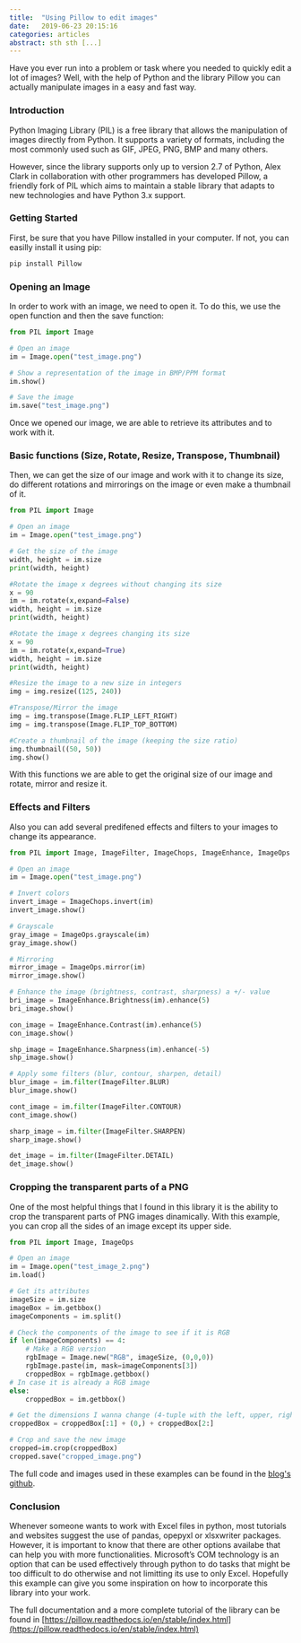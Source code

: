```yaml
---
title:  "Using Pillow to edit images"
date:   2019-06-23 20:15:16
categories: articles
abstract: sth sth [...]
---
```


Have you ever run into a problem or task where you needed to quickly edit a lot of images? Well, with the help of Python and the library Pillow you can actually manipulate images in a easy and fast way.

### Introduction

Python Imaging Library (PIL) is a free library that allows the manipulation of images directly from Python. It supports a variety of formats, including the most commonly used such as GIF, JPEG, PNG, BMP and many others.

However, since the library supports only up to version 2.7 of Python, Alex Clark in collaboration with other programmers has developed Pillow, a friendly fork of PIL which aims to maintain a stable library that adapts to new technologies and have Python 3.x support.

### Getting Started

First, be sure that you have Pillow installed in your computer. If not, you can easilly install it using pip:

```python
pip install Pillow
``` 

### Opening an Image

In order to work with an image, we need to open it. To do this, we use the open function and then the save function:

``` python
from PIL import Image

# Open an image
im = Image.open("test_image.png")

# Show a representation of the image in BMP/PPM format
im.show()

# Save the image
im.save("test_image.png")
```
Once we opened our image, we are able to retrieve its attributes and to work with it.

### Basic functions (Size, Rotate, Resize, Transpose, Thumbnail)

Then, we can get the size of our image and work with it to change its size, do different rotations and mirrorings on the image or even make a thumbnail of it.

```python
from PIL import Image

# Open an image
im = Image.open("test_image.png")

# Get the size of the image
width, height = im.size
print(width, height)

#Rotate the image x degrees without changing its size
x = 90
im = im.rotate(x,expand=False) 
width, height = im.size
print(width, height)

#Rotate the image x degrees changing its size
x = 90
im = im.rotate(x,expand=True)
width, height = im.size
print(width, height)

#Resize the image to a new size in integers
img = img.resize((125, 240)) 

#Transpose/Mirror the image
img = img.transpose(Image.FLIP_LEFT_RIGHT)
img = img.transpose(Image.FLIP_TOP_BOTTOM)

#Create a thumbnail of the image (keeping the size ratio)
img.thumbnail((50, 50)) 
img.show()
```
With this functions we are able to get the original size of our image and rotate, mirror and resize it.

### Effects and Filters

Also you can add several predifened effects and filters to your images to change its appearance.

```python
from PIL import Image, ImageFilter, ImageChops, ImageEnhance, ImageOps

# Open an image
im = Image.open("test_image.png")

# Invert colors
invert_image = ImageChops.invert(im)
invert_image.show()

# Grayscale
gray_image = ImageOps.grayscale(im)
gray_image.show()

# Mirroring
mirror_image = ImageOps.mirror(im)
mirror_image.show()

# Enhance the image (brightness, contrast, sharpness) a +/- value
bri_image = ImageEnhance.Brightness(im).enhance(5)
bri_image.show()

con_image = ImageEnhance.Contrast(im).enhance(5)
con_image.show()

shp_image = ImageEnhance.Sharpness(im).enhance(-5)
shp_image.show()

# Apply some filters (blur, contour, sharpen, detail)
blur_image = im.filter(ImageFilter.BLUR)
blur_image.show()

cont_image = im.filter(ImageFilter.CONTOUR)
cont_image.show()

sharp_image = im.filter(ImageFilter.SHARPEN)
sharp_image.show()

det_image = im.filter(ImageFilter.DETAIL)
det_image.show()
```

### Cropping the transparent parts of a PNG

One of the most helpful things that I found in this library it is the ability to crop the transparent parts of PNG images dinamically. With this example, you can crop all the sides of an image except its upper side.

```python
from PIL import Image, ImageOps

# Open an image 
im = Image.open("test_image_2.png")
im.load()

# Get its attributes
imageSize = im.size
imageBox = im.getbbox()
imageComponents = im.split()

# Check the components of the image to see if it is RGB
if len(imageComponents) == 4:
	# Make a RGB version
	rgbImage = Image.new("RGB", imageSize, (0,0,0))
	rgbImage.paste(im, mask=imageComponents[3])
	croppedBox = rgbImage.getbbox()
# In case it is already a RGB image
else: 
	croppedBox = im.getbbox()

# Get the dimensions I wanna change (4-tuple with the left, upper, right, and lower pixel)
croppedBox = croppedBox[:1] + (0,) + croppedBox[2:]

# Crop and save the new image
cropped=im.crop(croppedBox)
cropped.save("cropped_image.png") 
```

The full code and images used in these examples can be found in the [blog's github](https://github.com/jpereiran/jpereiran-blog/tree/master/code/pillow).

### Conclusion
Whenever someone wants to work with Excel files in python, most tutorials and websites suggest the use of pandas, opepyxl or xlsxwriter packages. However, it is important to know that there are other options availabe that can help you with more functionalities. Microsoft’s COM technology is an option that can be used effectively through python to do tasks that might be too difficult to do otherwise and not limitting its use to only Excel. Hopefully this example can give you some inspiration on how to incorporate this library into your work.

The full documentation and a more complete tutorial of the library can be found in [https://pillow.readthedocs.io/en/stable/index.html](https://pillow.readthedocs.io/en/stable/index.html)
